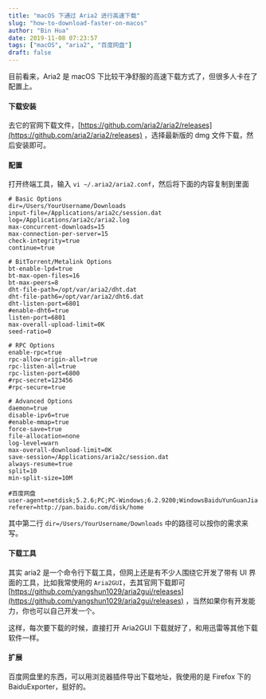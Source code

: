 ```yaml
---
title: "macOS 下通过 Aria2 进行高速下载"
slug: "how-to-download-faster-on-macos"
author: "Bin Hua"
date: 2019-11-08 07:23:57
tags: ["macOS", "aria2", "百度网盘"]
draft: false
---
```


目前看来，Aria2 是 macOS 下比较干净舒服的高速下载方式了，但很多人卡在了配置上。

#### 下载安装

去它的官网下载文件，[https://github.com/aria2/aria2/releases](https://github.com/aria2/aria2/releases) ，选择最新版的 dmg 文件下载，然后安装即可。

#### 配置

打开终端工具，输入 `vi ~/.aria2/aria2.conf`，然后将下面的内容复制到里面

```
# Basic Options
dir=/Users/YourUsername/Downloads
input-file=/Applications/aria2c/session.dat
log=/Applications/aria2c/aria2.log
max-concurrent-downloads=15
max-connection-per-server=15
check-integrity=true
continue=true

# BitTorrent/Metalink Options
bt-enable-lpd=true
bt-max-open-files=16
bt-max-peers=8
dht-file-path=/opt/var/aria2/dht.dat
dht-file-path6=/opt/var/aria2/dht6.dat
dht-listen-port=6801
#enable-dht6=true
listen-port=6801
max-overall-upload-limit=0K
seed-ratio=0

# RPC Options
enable-rpc=true
rpc-allow-origin-all=true
rpc-listen-all=true
rpc-listen-port=6800
#rpc-secret=123456
#rpc-secure=true

# Advanced Options
daemon=true
disable-ipv6=true
#enable-mmap=true
force-save=true
file-allocation=none
log-level=warn
max-overall-download-limit=0K
save-session=/Applications/aria2c/session.dat
always-resume=true
split=10
min-split-size=10M

#百度网盘
user-agent=netdisk;5.2.6;PC;PC-Windows;6.2.9200;WindowsBaiduYunGuanJia
referer=http://pan.baidu.com/disk/home
```

其中第二行 `dir=/Users/YourUsername/Downloads` 中的路径可以按你的需求来写。

#### 下载工具

其实 aria2 是一个命令行下载工具，但网上还是有不少人围绕它开发了带有 UI 界面的工具，比如我常使用的 `Aria2GUI`，去其官网下载即可 [https://github.com/yangshun1029/aria2gui/releases](https://github.com/yangshun1029/aria2gui/releases) ，当然如果你有开发能力，你也可以自己开发一个。

这样，每次要下载的时候，直接打开 Aria2GUI 下载就好了，和用迅雷等其他下载软件一样。

#### 扩展

百度网盘里的东西，可以用浏览器插件导出下载地址，我使用的是 Firefox 下的 BaiduExporter，挺好的。